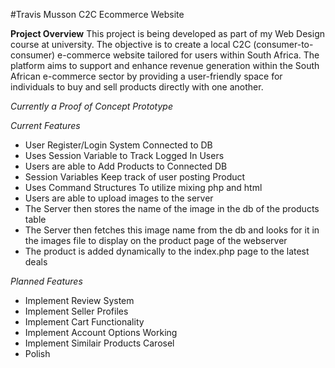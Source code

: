 #Travis Musson C2C Ecommerce Website

**Project Overview**
This project is being developed as part of my Web Design course at university. The objective is to create a local C2C (consumer-to-consumer) e-commerce website tailored for users within South Africa. The platform aims to support and enhance revenue generation within the South African e-commerce sector by providing a user-friendly space for individuals to buy and sell products directly with one another.

*Currently a Proof of Concept Prototype*

*Current Features*
- User Register/Login System Connected to DB
- Uses Session Variable to Track Logged In Users
- Users are able to Add Products to Connected DB
- Session Variables Keep track of user posting Product
- Uses Command Structures To utilize mixing php and html
- Users are able to upload images to the server
- The Server then stores the name of the image in the db of the products table
- The Server then fetches this image name from the db and looks for it in the images file to display on the product page of the webserver
- The product is added dynamically to the index.php page to the latest deals

*Planned Features*
- Implement Review System
- Implement Seller Profiles
- Implement Cart Functionality
- Implement Account Options Working
- Implement Similair Products Carosel
- Polish

